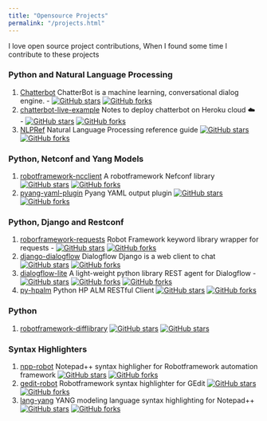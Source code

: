 ```yaml
---
title: "Opensource Projects"
permalink: "/projects.html"
---
```


I love open source project contributions, When I found some time I contribute to these projects

### Python and Natural Language Processing
1. [Chatterbot](https://github.com/vkosuri/ChatterBot) ChatterBot is a machine learning, conversational dialog engine. - [![GitHub stars](https://img.shields.io/github/stars/gunthercox/ChatterBot.svg)](https://github.com/gunthercox/ChatterBot/stargazers) [![GitHub forks](https://img.shields.io/github/forks/gunthercox/ChatterBot.svg)](https://github.com/gunthercox/ChatterBot/network)
2. [chatterbot-live-example](https://github.com/vkosuri/chatterbot-live-example) Notes to deploy chatterbot on Heroku cloud :cloud: - 
[![GitHub stars](https://img.shields.io/github/stars/vkosuri/chatterbot-live-example.svg)](https://github.com/vkosuri/chatterbot-live-example/stargazers) [![GitHub forks](https://img.shields.io/github/forks/vkosuri/chatterbot-live-example.svg)](https://github.com/vkosuri/chatterbot-live-example/network)
3. [NLPRef](https://github.com/vkosuri/NLPRef) Natural Language Processing reference guide [![GitHub stars](https://img.shields.io/github/stars/vkosuri/NLPRef.svg)](https://github.com/vkosuri/NLPRef/stargazers) [![GitHub forks](https://img.shields.io/github/forks/vkosuri/NLPRef.svg)](https://github.com/vkosuri/NLPRef/network)


### Python, Netconf and Yang Models
1. [robotframework-ncclient](https://github.com/vkosuri/robotframework-ncclient) A robotframework Nefconf library [![GitHub stars](https://img.shields.io/github/stars/vkosuri/robotframework-ncclient.svg)](https://github.com/vkosuri/robotframework-ncclient/stargazers) [![GitHub forks](https://img.shields.io/github/forks/vkosuri/robotframework-ncclient.svg)](https://github.com/vkosuri/robotframework-ncclient/network)
2. [pyang-yaml-plugin](https://github.com/vkosuri/pyang-yaml-plugin) Pyang YAML output plugin [![GitHub stars](https://img.shields.io/github/stars/vkosuri/pyang-yaml-plugin.svg)](https://github.com/vkosuri/pyang-yaml-plugin/stargazers) [![GitHub forks](https://img.shields.io/github/forks/vkosuri/pyang-yaml-plugin.svg)](https://github.com/vkosuri/pyang-yaml-plugin/network)


### Python, Django and Restconf
1. [roborframework-requests](https://github.com/vkosuri/robotframework-requests) Robot Framework keyword library wrapper for requests  - [![GitHub stars](https://img.shields.io/github/stars/bulkan/robotframework-requests.svg)](https://github.com/bulkan/robotframework-requests/stargazers) [![GitHub forks](https://img.shields.io/github/forks/bulkan/robotframework-requests.svg)](https://github.com/bulkan/robotframework-requests/network)
2. [django-dialogflow](https://github.com/vkosuri/django-dialogflow) Dialogflow Django is a web client to chat [![GitHub stars](https://img.shields.io/github/stars/vkosuri/django-dialogflow.svg)](https://github.com/vkosuri/django-dialogflow/stargazers) [![GitHub forks](https://img.shields.io/github/forks/vkosuri/django-dialogflow.svg)](https://github.com/vkosuri/django-dialogflow/network)
3. [dialogflow-lite](https://github.com/vkosuri/dialogflow-lite) A light-weight python library REST agent for Dialogflow  - [![GitHub stars](https://img.shields.io/github/stars/vkosuri/dialogflow-lite.svg)](https://github.com/vkosuri/dialogflow-lite/stargazers) [![GitHub forks](https://img.shields.io/github/forks/vkosuri/dialogflow-lite.svg)](https://github.com/vkosuri/dialogflow-lite/network) [![GitHub forks](https://img.shields.io/github/forks/vkosuri/dialogflow-lite.svg)](https://github.com/vkosuri/dialogflow-lite/network)
4. [py-hpalm](https://github.com/vkosuri/py-hpalm) Python HP ALM RESTful Client [![GitHub stars](https://img.shields.io/github/stars/vkosuri/py-hpalm.svg)](https://github.com/vkosuri/py-hpalm/stargazers) [![GitHub forks](https://img.shields.io/github/forks/vkosuri/py-hpalm.svg)](https://github.com/vkosuri/py-hpalm/network)

### Python
1. [robotframework-difflibrary](https://github.com/vkosuri/robotframework-difflibrary) [![GitHub stars](https://img.shields.io/github/stars/bulkan/robotframework-difflibrary.svg)](https://github.com/bulkan/robotframework-difflibrary/stargazers) [![GitHub stars](https://img.shields.io/github/stars/bulkan/robotframework-difflibrary.svg)](https://github.com/bulkan/robotframework-difflibrary/stargazers)

### Syntax Highlighters
1. [npp-robot](https://github.com/vkosuri/npp-robot) Notepad++ syntax highligher for Robotframework automation framework  [![GitHub stars](https://img.shields.io/github/stars/vkosuri/npp-robot.svg)](https://github.com/vkosuri/npp-robot/stargazers) [![GitHub forks](https://img.shields.io/github/forks/vkosuri/npp-robot.svg)](https://github.com/vkosuri/npp-robot/network)
2. [gedit-robot](https://github.com/vkosuri/gedit-robot) Robotframework syntax highlighter for GEdit [![GitHub stars](https://img.shields.io/github/stars/vkosuri/gedit-robot.svg)](https://github.com/vkosuri/gedit-robot/stargazers) [![GitHub forks](https://img.shields.io/github/forks/vkosuri/gedit-robot.svg)](https://github.com/vkosuri/gedit-robot/network)
3. [lang-yang](https://github.com/vkosuri/lang-yang) YANG modeling language syntax highlighting for Notepad++ [![GitHub stars](https://img.shields.io/github/stars/vkosuri/lang-yang.svg)](https://github.com/vkosuri/lang-yang/stargazers) [![GitHub forks](https://img.shields.io/github/forks/vkosuri/lang-yang.svg)](https://github.com/vkosuri/lang-yang/network)

